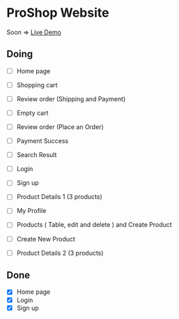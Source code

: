 # ProShop Website
Soon => [Live Demo](https://proshop-kappa.vercel.app/)

## Doing
* [ ] Home page 
* [ ] Shopping cart
* [ ] Review order (Shipping and Payment)
* [ ] Empty cart
* [ ] Review order (Place an Order)
* [ ] Payment Success
* [ ] Search Result
* [ ] Login 
* [ ] Sign up
* [ ] Product Details 1 (3 products)
* [ ] My Profile
* [ ] Products ( Table, edit and delete ) and Create Product
* [ ] Create New Product
* [ ] Product Details 2 (3 products)


## Done
* [x] Home page 
* [x] Login 
* [x] Sign up